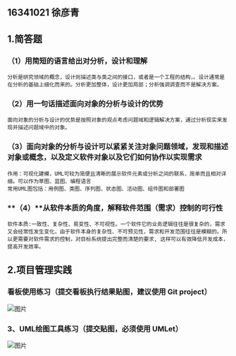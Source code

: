 ##                                                                              16341021  徐彦青
## 1.简答题
### **（1）用简短的语言给出对分析，设计和理解**
    分析是研究领域的概念，设计则描述类与类之间的接口，或者是一个工程的结构，。设计通常是在分析的基础上细化而来的。分析更加整体，设计更加局部；分析强调调查而不是解决方案。

### （**2）用一句话描述面向对象的分析与设计的优势**
    面向对象的分析与设计的优势是按照对象的观点考虑问题域和逻辑解决方案，通过分析现实来发现并描述问题域中的对象。
### **（3）面向对象的分析与设计可以紧紧关注对象问题领域，发现和描述对象或概念，以及定义软件对象以及它们如何协作以实现需求**
    作用：可视化建模，UML可较为简便且清晰的展示软件元素或分析之间的联系，简单而且相对详细。可以作为草图、蓝图、编程语言 
    常用UML图包括：用例图、类图、序列图、状态图、活动图、组件图和部署图

### **（4）****从软件本质的角度，解释软件范围（需求）控制的可行性**
    软件本质:一致性、复杂性、易变性、不可视性。一个软件它的业务逻辑往往是很复杂的，需求又会经常性发生变化，由于软件本身的复杂性、不可预见性，需求和开发范围往往是模糊的。所以更需要对软件需求的控制，对目标系统提出完整而清楚的要求, 这样可以有效降低开发成本，提高开发效率。

## 2.项目管理实践
###        看板使用练习（提交看板执行结果贴图，建议使用 Git project）

![图片](https://uploader.shimo.im/f/MiadGIK70YksmsCC.PNG!thumbnail)

###   **3、UML绘图工具练习（提交贴图，必须使用 UMLet）**

![图片](https://uploader.shimo.im/f/65sOswF8ro8GrGEV.PNG!thumbnail)

